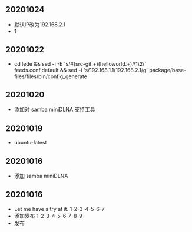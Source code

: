 ## 20201024
* 默认IP改为192.168.2.1
* 1

## 20201022
* cd lede && sed -i -E 's/#(src-git.+)(helloworld.+)/\1\2/' feeds.conf.default && sed -i 's/192.168.1.1/192.168.2.1/g' package/base-files/files/bin/config_generate

## 20201020
* 添加对 samba miniDLNA 支持工具

## 20201019
* ubuntu-latest

## 20201016
* 添加 samba miniDLNA

## 20201016
* Let me have a try at it. 1-2-3-4-5-6-7
* 添加发布 1-2-3-4-5-6-7-8-9
* 发布
